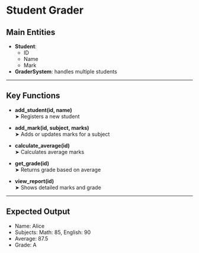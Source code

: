 # Student Grader

## Main Entities

- **Student**: 
  - ID
  - Name
  - Mark
- **GraderSystem**: handles multiple students

---

## Key Functions

- **add_student(id, name)**  
  ➤ Registers a new student

- **add_mark(id, subject, marks)**  
  ➤ Adds or updates marks for a subject

- **calculate_average(id)**  
  ➤ Calculates average marks

- **get_grade(id)**  
  ➤ Returns grade based on average

- **view_report(id)**  
  ➤ Shows detailed marks and grade

---

## Expected Output

- Name: Alice  
- Subjects: Math: 85, English: 90  
- Average: 87.5  
- Grade: A
